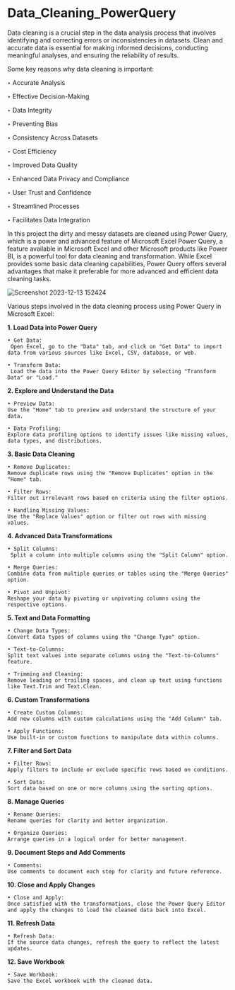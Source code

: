 # Data_Cleaning_PowerQuery
Data cleaning is a crucial step in the data analysis process that involves identifying and correcting errors or inconsistencies in datasets.
Clean and accurate data is essential for making informed decisions, conducting meaningful analyses, and ensuring the reliability of results. 

Some key reasons why data cleaning is important:

‣ Accurate Analysis


‣ Effective Decision-Making

‣ Data Integrity

‣ Preventing Bias

‣ Consistency Across Datasets

‣ Cost Efficiency

‣ Improved Data Quality

‣ Enhanced Data Privacy and Compliance

‣ User Trust and Confidence

‣ Streamlined Processes

‣ Facilitates Data Integration


In this project the dirty and messy datasets are cleaned using Power Query, which is a power and advanced feature of Microsoft Excel
Power Query, a feature available in Microsoft Excel and other Microsoft products like Power BI, is a powerful tool for data cleaning and transformation.
While Excel provides some basic data cleaning capabilities, Power Query offers several advantages that make it preferable for more advanced and efficient data cleaning tasks.

![Screenshot 2023-12-13 152424](https://github.com/SAMEER969/Data_Cleaning_PowerQuery/assets/88267199/ee5dfd67-e3da-4555-ab8c-877087f8e4b4)

Various steps involved in the data cleaning process using Power Query in Microsoft Excel:


**1. Load Data into Power Query**

    • Get Data:
     Open Excel, go to the "Data" tab, and click on "Get Data" to import data from various sources like Excel, CSV, database, or web.

    • Transform Data:
     Load the data into the Power Query Editor by selecting "Transform Data" or "Load."

**2. Explore and Understand the Data**

    • Preview Data:
    Use the "Home" tab to preview and understand the structure of your data.

    • Data Profiling:
    Explore data profiling options to identify issues like missing values, data types, and distributions.

**3. Basic Data Cleaning**

    • Remove Duplicates:
    Remove duplicate rows using the "Remove Duplicates" option in the "Home" tab.

    • Filter Rows:
    Filter out irrelevant rows based on criteria using the filter options.

    • Handling Missing Values:
    Use the "Replace Values" option or filter out rows with missing values.

**4. Advanced Data Transformations**

    • Split Columns:
     Split a column into multiple columns using the "Split Column" option.

    • Merge Queries:
    Combine data from multiple queries or tables using the "Merge Queries" option.

    • Pivot and Unpivot:
    Reshape your data by pivoting or unpivoting columns using the respective options.

**5. Text and Data Formatting**

    • Change Data Types:
    Convert data types of columns using the "Change Type" option.

    • Text-to-Columns:
    Split text values into separate columns using the "Text-to-Columns" feature.

    • Trimming and Cleaning:
    Remove leading or trailing spaces, and clean up text using functions like Text.Trim and Text.Clean.

**6. Custom Transformations**

    • Create Custom Columns:
    Add new columns with custom calculations using the "Add Column" tab.

    • Apply Functions:
    Use built-in or custom functions to manipulate data within columns.

**7. Filter and Sort Data**

    • Filter Rows:
    Apply filters to include or exclude specific rows based on conditions.

    • Sort Data:
    Sort data based on one or more columns using the sorting options.

**8. Manage Queries**

    • Rename Queries:
    Rename queries for clarity and better organization.

    • Organize Queries:
    Arrange queries in a logical order for better management.

**9. Document Steps and Add Comments**

    • Comments:
    Use comments to document each step for clarity and future reference.

**10. Close and Apply Changes**

    • Close and Apply:
    Once satisfied with the transformations, close the Power Query Editor and apply the changes to load the cleaned data back into Excel.

**11. Refresh Data**

    • Refresh Data:
    If the source data changes, refresh the query to reflect the latest updates.

**12. Save Workbook**

    • Save Workbook:
    Save the Excel workbook with the cleaned data.


